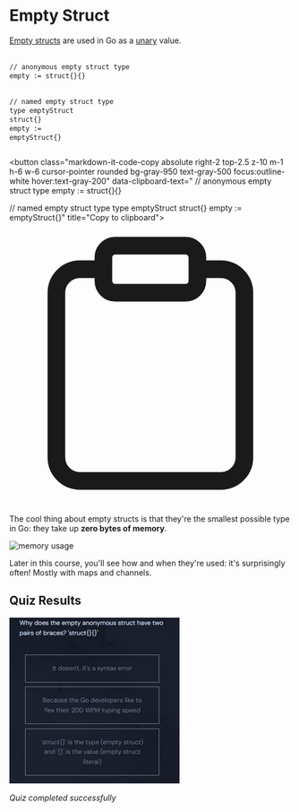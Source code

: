 <h1>Empty Struct</h1>
<p><a href="https://dave.cheney.net/2014/03/25/the-empty-struct" target="_blank" rel="noopener nofollow">Empty structs</a> are used in Go as a <a href="https://en.wikipedia.org/wiki/Unary_operation" target="_blank" rel="noopener nofollow">unary</a> value.</p>

<div style="position: relative; isolation: isolate;">
  <pre class="language-go" tabindex="0"><code class="language-go">
<span class="token comment">// anonymous empty struct type</span>
empty <span class="token operator">:=</span> <span class="token tag">struct</span><span class="token punctuation">{</span><span class="token punctuation">}</span><span class="token punctuation">{</span><span class="token punctuation">}</span>

<span class="token comment">// named empty struct type</span>
<span class="token tag">type</span> emptyStruct <span class="token tag">struct</span><span class="token punctuation">{</span><span class="token punctuation">}</span>
empty <span class="token operator">:=</span> emptyStruct<span class="token punctuation">{</span><span class="token punctuation">}</span>
</code></pre>

  <button class="markdown-it-code-copy absolute right-2 top-2.5 z-10 m-1 h-6 w-6 cursor-pointer rounded bg-gray-950 text-gray-500 focus:outline-white hover:text-gray-200" data-clipboard-text="
// anonymous empty struct type
empty := struct{}{}

// named empty struct type
type emptyStruct struct{}
empty := emptyStruct{}" title="Copy to clipboard">
    <svg data-slot="icon" aria-hidden="true" fill="none" stroke-width="1.5" stroke="currentColor" viewBox="0 0 24 24" xmlns="http://www.w3.org/2000/svg">
      <rect width="8" height="4" x="8" y="2" rx="1" ry="1"></rect><path d="M16 4h2a2 2 0 0 1 2 2v14a2 2 0 0 1-2 2H6a2 2 0 0 1-2-2V6a2 2 0 0 1 2-2h2"></path>
  </svg>
  </button>
</div>
<p>The cool thing about empty structs is that they're the smallest possible type in Go: they take up <strong>zero bytes of memory</strong>.</p>
<p><img src="https://storage.googleapis.com/qvault-webapp-dynamic-assets/course_assets/hXAvfvS.png" alt="memory usage"></p>
<p>Later in this course, you'll see how and when they're used: it's surprisingly often! Mostly with maps and channels.</p>


## Quiz Results

![Quiz Screenshot](./CH4_Structs_L8_Empty_Struct_quiz_result.png)

*Quiz completed successfully*